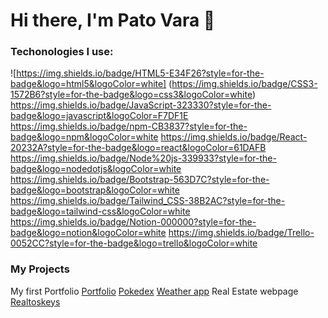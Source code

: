 # Hi there, I'm Pato Vara 👋

### Techonologies I use:
  ![https://img.shields.io/badge/HTML5-E34F26?style=for-the-badge&logo=html5&logoColor=white]
  (https://img.shields.io/badge/CSS3-1572B6?style=for-the-badge&logo=css3&logoColor=white)
  https://img.shields.io/badge/JavaScript-323330?style=for-the-badge&logo=javascript&logoColor=F7DF1E
  https://img.shields.io/badge/npm-CB3837?style=for-the-badge&logo=npm&logoColor=white
  https://img.shields.io/badge/React-20232A?style=for-the-badge&logo=react&logoColor=61DAFB
  	https://img.shields.io/badge/Node%20js-339933?style=for-the-badge&logo=nodedotjs&logoColor=white
   	https://img.shields.io/badge/Bootstrap-563D7C?style=for-the-badge&logo=bootstrap&logoColor=white
  https://img.shields.io/badge/Tailwind_CSS-38B2AC?style=for-the-badge&logo=tailwind-css&logoColor=white
  	https://img.shields.io/badge/Notion-000000?style=for-the-badge&logo=notion&logoColor=white
   	https://img.shields.io/badge/Trello-0052CC?style=for-the-badge&logo=trello&logoColor=white
  
 


### My Projects
My first Portfolio [Portfolio](https://github.com/patovara/portafolio_patovara)
[Pokedex](https://github.com/patovara/pokedex)
[Weather app](https://github.com/patovara/aplicacion_clima_js)
Real Estate webpage [Realtoskeys](https://realtorskeys.com)

<!--
**patovara/patovara** is a ✨ _special_ ✨ repository because its `README.md` (this file) appears on your GitHub profile.

Here are some ideas to get you started:

- 🔭 I’m currently working on ...
- 🌱 I’m currently learning ...
- 👯 I’m looking to collaborate on ...
- 🤔 I’m looking for help with ...
- 💬 Ask me about ...
- 📫 How to reach me: ...
- 😄 Pronouns: ...
- ⚡ Fun fact: ...
-->
